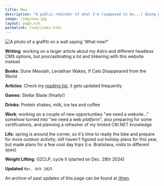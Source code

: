 ```yaml
---
title: Now
description: "A public reminder of what I'm (supposed to be...) doing now."
image: /img/now.jpg
layout: page.njk
permalink: /now/index.html
---
```


<img src="/static/img/now.jpg" class="img-center img-fluid w100 mb2" alt="A photo of a graffiti on a wall saying 'What now?'">

**Writing**: working on a larger article about my Astro and different headless CMS options, but procrastinating a lot and tinkering with this website instead

**Books**: Dune Messiah, Leviathan Wakes, If Cats Disappeared from the World

**Articles**: Check my [reading list](/reading/), it gets updated frequently

**Games**: Stellar Blade (finally!)

**Drinks**: Protein shakes, milk, ice tea and coffee

**Work**: working on a couple of new opportunities "we need a website..." somehow turned into "we need a web _platform_", also preparing for some certifications, and planning a refresher of my limited C#/.NET knowledge

**Life**: spring is around the corner, so it's time to ready the bike and prepare for more outdoor activity; still haven't figured out holiday plans for this year, but made plans for a few cool day trips (i.e. Bratislava, visits to different spas)

**Weight Lifting**: GZCLP, cycle II (started on Dec. 28th 2024)

<div class="hr shadow mb1"></div>

**Updated**
`Mar. 6th 2025`

An archive of past updates of this page can be found at [/then](/then/).
